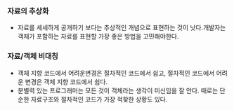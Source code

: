 ### 자료의 추상화
- 자료를 세세하게 공개하기 보다는 추상적인 개념으로 표현하는 것이 낫다.개발자는 객체가 포함하는 자료를 표현할 가장 좋은 방법을 고민해야한다.

### 자료/객체 비대칭
- 객체 지향 코드에서 어려운변경은 절차적인 코드에서 쉽고, 절차적인 코드에서 어려운 변경은 객체 지향 코드에서 쉽다.
- 분별력 있는 프로그래머는 모든 것이 객체라는 생각이 미신임을 잘 안다. 때로는 단순한 자료구조와 절차적인 코드가 가장 적핮한 상황도 있다.
